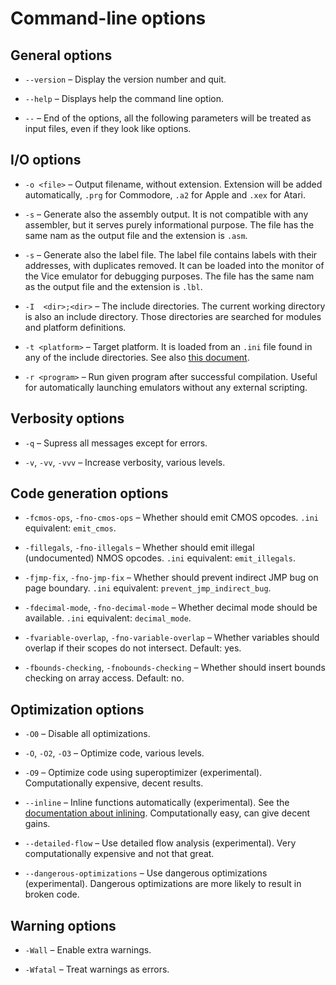 # Command-line options

## General options

* `--version` – Display the version number and quit.

* `--help` – Displays help the command line option.

* `--` – End of the options, all the following parameters will be treated as input files, even if they look like options.

## I/O options

*  `-o <file>` – Output filename, without extension. Extension will be added automatically, `.prg` for Commodore, `.a2` for Apple and `.xex` for Atari.

* `-s` – Generate also the assembly output. It is not compatible with any assembler, but it serves purely informational purpose. The file has the same nam as the output file and the extension is `.asm`.

* `-s` – Generate also the label file. The label file contains labels with their addresses, with duplicates removed. It can be loaded into the monitor of the Vice emulator for debugging purposes. The file has the same nam as the output file and the extension is `.lbl`.

* `-I  <dir>;<dir>` – The include directories. The current working directory is also an include directory. Those directories are searched for modules and platform definitions.
 
* `-t <platform>` – Target platform. It is loaded from an `.ini` file found in any of the include directories. See also [this document](target-platforms.md).

* `-r <program>` – Run given program after successful compilation. Useful for automatically launching emulators without any external scripting.


## Verbosity options

 * `-q` – Supress all messages except for errors.

* `-v`, `-vv`, `-vvv` – Increase verbosity, various levels.

## Code generation options

* `-fcmos-ops`, `-fno-cmos-ops` – Whether should emit CMOS opcodes. `.ini` equivalent: `emit_cmos`.

* `-fillegals`, `-fno-illegals` – Whether should emit illegal (undocumented) NMOS opcodes. `.ini` equivalent: `emit_illegals`.

* `-fjmp-fix`, `-fno-jmp-fix` – Whether should prevent indirect JMP bug on page boundary. `.ini` equivalent: `prevent_jmp_indirect_bug`.
                    
* `-fdecimal-mode`, `-fno-decimal-mode` – Whether decimal mode should be available. `.ini` equivalent: `decimal_mode`.

* `-fvariable-overlap`, `-fno-variable-overlap` – Whether variables should overlap if their scopes do not intersect. Default: yes.

* `-fbounds-checking`, `-fnobounds-checking` – Whether should insert bounds checking on array access. Default: no.

## Optimization options

* `-O0` – Disable all optimizations.

* `-O`, `-O2`, `-O3` – Optimize code, various levels.

* `-O9` – Optimize code using superoptimizer (experimental). Computationally expensive, decent results.

* `--inline` – Inline functions automatically (experimental). See the [documentation about inlining](../abi/inlining.md). Computationally easy, can give decent gains.

* `--detailed-flow` – Use detailed flow analysis (experimental). Very computationally expensive and not that great.

* `--dangerous-optimizations` – Use dangerous optimizations (experimental). Dangerous optimizations are more likely to result in broken code.

## Warning options

* `-Wall` – Enable extra warnings.

* `-Wfatal` – Treat warnings as errors.
